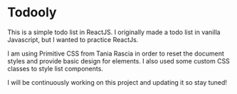 # Todooly

This is a simple todo list in ReactJS. I originally made a todo list in vanilla Javascript, but I wanted to practice ReactJs.

I am using Primitive CSS from Tania Rascia in order to reset the document styles and provide basic design for elements. I also used some custom CSS classes to style list components.

I will be continuously working on this project and updating it so stay tuned!